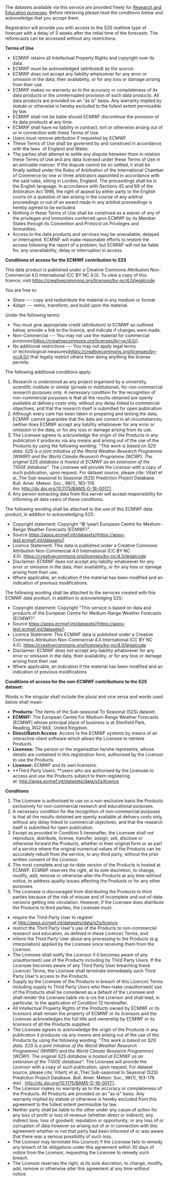 


The datasets available via this service are provided freely
for [Research and Education
purposes](http://www.ecmwf.int/about/basic/governance/rules_of_distribution/index.html).
Before retrieving  please read the conditions below and
acknowledge that you accept them.

Registration will provide you with access to the S2S
realtime type of forecast with a delay of 3 weeks after the
initial time of the forecasts. The reforecasts can be accessed without
any restrictions.

**Terms of Use**

-   ECMWF retains all Intellectual Property Rights and copyright over
    its data.
-   ECMWF must be acknowledged (attributed) as the
    source.
-   ECMWF does not accept any liability whatsoever for any error or
    omission in the data, their availability, or for any loss or damage
    arising from their use.
-   ECMWF makes no warranty as to the accuracy or completeness of its
    data products or the uninterrupted provision of such data
    products. All data products are provided on an \"as is\" basis. Any
    warranty implied by statute or otherwise is hereby excluded to the
    fullest extent  permissible by law.
-   ECMWF shall not be liable should ECMWF discontinue the provision of
    its data products at any time.
-   ECMWF shall have no liability in contract, tort or otherwise
    arising out of or in connection with these Terms of
    Use.
-   Users must remove attribution if requested by ECMWF.
-   These Terms of Use shall be governed by and construed in accordance
    with the laws  of  England and Wales.
-   The parties shall attempt to settle any dispute between them in
    relation these Terms of Use and any data licensed under these Terms
    of Use in an amicable manner. If the dispute cannot be so settled,
    it shall be finally settled under the Rules of Arbitration of the
    International Chamber of Commerce by one or three arbitrators
    appointed in accordance with the said rules;  sitting in
    London, England. The proceedings shall be in the English language.
    In accordance with Sections 45 and 69 of the Arbitration Act 1996,
    the right of appeal by either party to the English courts on a
    question of law arising in the course of  any arbitral
    proceedings or out of an award made in any arbitral proceedings is
    hereby agreed to be excluded.
-   Nothing in these Terms of Use shall be construed as a waiver of any
    of the privileges and immunities conferred upon ECMWF by its Member
    States through its Convention and Protocol on Privileges and
    Immunities.
-   Access to the data products and services may be unavailable,
    delayed or interrupted.
    ECMWF will make reasonable efforts to restore the access following
    the report of a problem, but ECMWF will not be liable for, any
    unavailability, delay or interruption in access.

**Conditions of access for the ECMWF contribution to S2S**

This data product is published under a Creative Commons Attribution
Non-Commercial 4.0 International (CC BY NC 4.0). To view a copy of this
licence,
visit <https://creativecommons.org/licenses/by-nc/4.0/legalcode>

You are free to:

-   Share --- copy and redistribute the material in any medium or
    format
-   Adapt --- remix, transform, and build upon the
    material.

Under the following terms:

-   You must give appropriate credit (attribution) to ECMWF as outlined
    below, provide a link to the licence, and indicate if
    changes were made.
-   Non-Commercial --- You may not use the material for commercial
    purposes(https://creativecommons.org/licenses/by-nc/4.0/).
-   No additional restrictions --- You may not apply legal terms
    or technological
    measures(https://creativecommons.org/licenses/by-nc/4.0/) that
    legally restrict others from doing anything the license
    permits.

The following additional conditions apply: 

1.  Research is understood as any project organised by a
    university, scientific institute or similar (private or
    institutional), for non-commercial research purposes only. A
    necessary condition for the recognition of non-commercial purposes
    is that all the results obtained are openly available at delivery
    costs only, without any delay linked to commercial objectives, and
    that the research itself is submitted for open
    publication.
2.  Although every care has been taken in preparing and testing the
    data, ECMWF cannot guarantee that the data are correct in all
    circumstances; neither does ECMWF accept any liability whatsoever
    for any error or omission in the data, or for any loss or damage
    arising from its use.
3.  The Licensee agrees to acknowledge the origin of the Products in
    any publication it produces via any means and arising out of the use
    of the Products by using the following wording: "*This work is based
    on S2S data. S2S is a joint initiative of the World Weather Research
    Programme (WWRP) and the World Climate Research
    Programme (WCRP). The original S2S database is hosted at
    ECMWF as an extension of the TIGGE database*". The Licensee will
    provide the Licensor with a copy of such publication, upon request.
    For dataset source, please cite: Vitart et
    al.,The  Sub-seasonal to Seasonal (S2S)
    Prediction Project Database. Bull. Amer. Meteor. Soc., 98(1),
    163-176.
    doi: <http://dx.doi.org/10.1175/BAMS-D-16-0017.1>.
4.  Any person extracting data from this server will accept
    responsibility for informing all data users of these
    conditions.

The following wording shall be attached to the use of this ECMWF data
product, in addition to acknowledging S2S:

-   Copyright statement: Copyright \"© \year\ European Centre for
    Medium-Range Weather Forecasts (ECMWF)\".
-   Source https://apps.ecmwf.int/datasets/(https://apps-test.ecmwf.int/datasets/)
-   Licence Statement: This data is
    published under a Creative Commons Attribution Non-Commercial
    4.0 International (CC BY NC
    4.0). <https://creativecommons.org/licenses/by-nc/4.0/legalcode>
-   Disclaimer: ECMWF does not accept any liability whatsoever for any
    error or omission in the data, their availability, or for any loss
    or damage arising from their use.
-   Where applicable, an indication if the material has been modified
    and an indication of previous modifications.

The following wording shall be attached to the services created with
this ECMWF data product, in addition to acknowledging
S2S:

-   Copyright statement: Copyright \"This service is based on data and
    products of the European Centre for Medium-Range Weather Forecasts
    (ECMWF)\".
-   Source https://apps.ecmwf.int/datasets/(https://apps-test.ecmwf.int/datasets/)
-   Licence Statement: This ECMWF data is
    published under a Creative Commons Attribution Non-Commercial 4.0
    International (CC BY NC
    4.0). <https://creativecommons.org/licenses/by-nc/4.0/legalcode>
-   Disclaimer: ECMWF does not accept any liability whatsoever for any
    error or omission in the data, their availability, or for any loss
    or damage arising from their use.
-   Where applicable, an indication if the material has been modified
    and an indication of previous modifications




**Conditions of access for the non-ECMWF contributions to the S2S dataset:**

Words in the singular shall include the plural and vice versa and
words used below shall mean:

-   **Products:** The 
    items of the Sub-seasonal To Seasonal (S2S) dataset.
-   **ECMWF:** The 
    European Centre For Medium-Range Weather Forecasts (ECMWF) whose
    principal place of business is at Shinfield Park,
    Reading, RG2 9AX, United Kingdom.
-   **Direct/Batch Access**: Access to the ECMWF
    systems by means of an interactive client software which allows the
    Licensee to retrieve Products.
-   **Licensee:** The 
    person or the organisation he/she represents, whose
    details are contained in this registration form,
    authorised by the Licensor to use the
    Products.
-   **Licensor:** ECMWF and its own
    licensors.
-   **Third Party Users: **users who are
    authorised by the Licensee to access and use the Products
    subject to them registering
    at: <http://apps.ecmwf.int/datasets/data/s2s/licence>

**Conditions**

1.  The Licensee is authorised to use on a non-exclusive
    basis the Products exclusively for non-commercial research and
    educational purposes.
2.  A necessary condition for the recognition of non-commercial
    purposes is that all the results obtained are openly available at
    delivery costs only, without any delay linked to commercial
    objectives, and that the research itself is submitted for open
    publication.
3.  Except as provided in Condition 5 hereinafter, the Licensee shall
    not reproduce, distribute, license, transfer, assign, sell, disclose
    or otherwise forward the Products, whether in their original form or
    as part of a service where the original numerical values of the
    Products can be accurately rebuilt from the service,  to
    any third party, without the prior written consent of the
    Licensor.
4.  The most complete and up-to-date version of the Products is hosted
    at ECMWF. ECMWF reserves the right, at its sole discretion, to
    change, modify, add, remove or otherwise alter the Products at any
    time without notice, to address quality issues affecting the
    Products or for any other purposes.
5.  The Licensee is discouraged from distributing the Products to third
    parties because of the risk of misuse and of incomplete and
    out-of-date versions getting into circulation. However, if the
    Licensee does distribute the Products to third parties, the Licensee
    must:

-   require the Third Party  User to register
    at <http://apps.ecmwf.int/datasets/data/s2s/licence>
-   restrict the Third Party  User's use of the Products to
    non-commercial research and education, as defined in these
    Licence{  Terms; and
-   inform the Third Party  User about any processing to the
    Products (e.g. interpolation) applied by the Licensee since
    receiving them from the Licensor.
-   The Licensee shall notify the Licensor if it becomes aware of any
    unauthorised{  use of the Products including by Third Party
    Users. If the Licensee becomes aware of any Third Party 
    User breaching these Licence{  Terms, the Licensee shall
    terminate immediately such Third Party User's access to the
    Products.
-   Supply by the Licensee of the Products in breach of this
    Licence{  Terms including supply to Third Party Users who
    then make unauthorised{  use of the Products shall be
    considered as a default of the Licensee and shall render the
    Licensee liable vis-à-vis the Licensor and shall lead, in
    particular, to  the application of Condition 12
    hereinafter.
-   All Intellectual Property Rights of the Products owned by
    ECMWF  or its licensors shall remain the property of ECMWF
    or its licensors and the Licensee acknowledges the full title and
    ownership by ECMWF or its licensors of all the Products
    supplied.
-   The Licensee agrees to acknowledge the origin of the Products in
    any publication it produces via any means and arising out of the use
    of the Products by using the following wording: "*This work is based
    on S2S data. S2S is a joint initiative of the World Weather Research
    Programme{  (WWRP) and the World Climate Research
    Programme{  (WCRP). The original S2S database is hosted at
    ECMWF as an extension of the TIGGE database*". The Licensee will
    provide the Licensor with a copy of such publication, upon request.
    For dataset source, please cite: Vitart{  et
    al.,The{   Sub-seasonal to Seasonal (S2S)
    Prediction Project Database. Bull. Amer. Meteor. Soc., 98(1),
    163-176.
    doi{ : <http://dx.doi.org/10.1175/BAMS-D-16-0017.1>.
-   The Licensor makes no warranty as to the accuracy or completeness
    of the Products. All Products are provided on an \"as is\" basis.
    Any warranty implied by statute or otherwise is hereby excluded
    from this agreement to the fullest extent  permissible by
    law.
-   Neither party shall be liable to the other under any cause of
    action for any loss of profit or loss of revenue (whether direct or
    indirect); any indirect loss; loss of goodwill, reputation or
    opportunity; or any loss of or corruption of data however so arising
    out of or in connection with this agreement whether or not that
    party had been informed of or was aware that there was a serious
    possibility of such loss.
-   The Licensor may terminate this Licence{  if the Licensee
    fails to remedy any breach of its obligations under this agreement
    within 30 days of notice from the Licensor, requesting the Licensee
    to remedy such breach.
-   The Licensor reserves the right, at its sole discretion, to change,
    modify, add, remove or otherwise alter this agreement at any time
    without notice.

